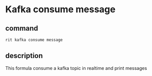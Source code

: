 # Kafka consume message

## command

```bash
rit kafka consume message
```

## description

This formula consume a kafka topic in realtime and print messages
